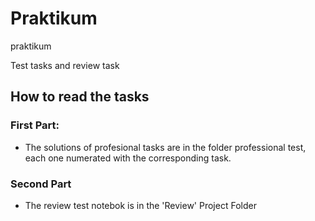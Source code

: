 # Praktikum
praktikum

Test tasks and review task

## How to read the tasks

### First Part: 
- The solutions of profesional tasks are in the folder professional test, each one numerated with the corresponding task.

### Second Part
- The review test notebok is in the 'Review' Project Folder